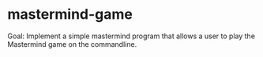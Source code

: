 # mastermind-game
Goal:
Implement a simple mastermind program that allows a user to play the Mastermind game on the commandline.
